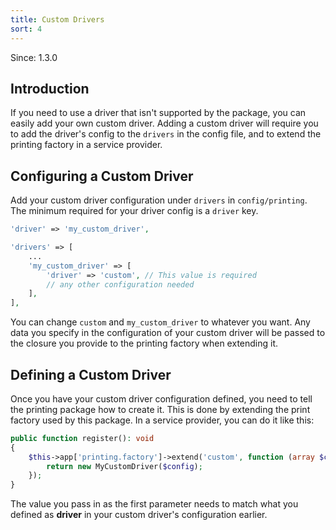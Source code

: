 ```yaml
---
title: Custom Drivers
sort: 4
---
```


Since: 1.3.0

## Introduction

If you need to use a driver that isn't supported by the package, you can easily add your own custom driver.
Adding a custom driver will require you to add the driver's config to the `drivers` in the config file, and
to extend the printing factory in a service provider.

## Configuring a Custom Driver

Add your custom driver configuration under `drivers` in `config/printing`. The minimum required for your driver config
is a `driver` key.

```php
'driver' => 'my_custom_driver',

'drivers' => [
    ...
    'my_custom_driver' => [
        'driver' => 'custom', // This value is required
        // any other configuration needed
    ],
],
```

You can change `custom` and `my_custom_driver` to whatever you want. Any data you specify in the configuration
of your custom driver will be passed to the closure you provide to the printing factory when extending it.

## Defining a Custom Driver

Once you have your custom driver configuration defined, you need to tell the printing package how to create it. This
is done by extending the print factory used by this package. In a service provider, you can do it like this:

```php
public function register(): void
{
    $this->app['printing.factory']->extend('custom', function (array $config) {
        return new MyCustomDriver($config);    
    });
}
```

The value you pass in as the first parameter needs to match what you defined as **driver** in your custom
driver's configuration earlier.
